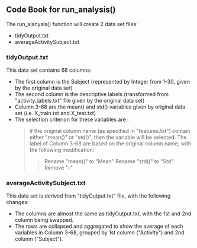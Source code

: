## Code Book for run_analysis()

The run_alanysis() function will create 2 data set files:
* tidyOutput.txt
* averageActivitySubject.txt

### tidyOutput.txt
This data set contains 68 columns:
* The first column is the Subject (represented by Integer from 1-30, given by the original data set)
* The second column is the descriptive labels (transformed from "activity_labels.txt" file given by the original data set)
* Column 3-68 are the mean() and std() variables given by original data set (i.e. X_train.txt and X_test.txt)
* The selection criterion for these variables are :
	> if the original column name (as specified in "features.txt") contain either "mean()" or "std()", then the variable will be selected.
	> The label of Column 3-68 are based on the original column name, with the following modification:
	>> Rename "mean()" to "Mean"
	>> Rename "std()" to "Std"
	>> Remove "-"

### averageActivitySubject.txt
This data set is derived from "tidyOutput.txt" file, with the following changes:
* The columns are almost the same as tidyOutput.txt, with the 1st and 2nd column being swapped.
* The rows are collapsed and aggregated to show the average of each variables in Column 3-68, grouped by 1st column ("Activity") and 2nd column ("Subject").
